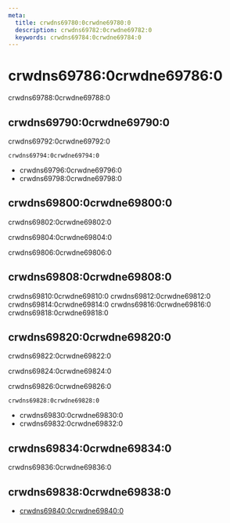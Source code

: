 ```yaml
---
meta:
  title: crwdns69780:0crwdne69780:0
  description: crwdns69782:0crwdne69782:0
  keywords: crwdns69784:0crwdne69784:0
---
```


# crwdns69786:0crwdne69786:0
crwdns69788:0crwdne69788:0

<entry-ad />

## crwdns69790:0crwdne69790:0
crwdns69792:0crwdne69792:0

`crwdns69794:0crwdne69794:0`
- crwdns69796:0crwdne69796:0
- crwdns69798:0crwdne69798:0


## crwdns69800:0crwdne69800:0
crwdns69802:0crwdne69802:0

  crwdns69804:0crwdne69804:0

  crwdns69806:0crwdne69806:0

## crwdns69808:0crwdne69808:0
crwdns69810:0crwdne69810:0
<alert type="success">crwdns69812:0crwdne69812:0</alert>
<alert type="info">crwdns69814:0crwdne69814:0</alert>
<alert type="warning">crwdns69816:0crwdne69816:0</alert>
<alert type="error">crwdns69818:0crwdne69818:0</alert>

## crwdns69820:0crwdne69820:0
crwdns69822:0crwdne69822:0

  crwdns69824:0crwdne69824:0

  crwdns69826:0crwdne69826:0

  `crwdns69828:0crwdne69828:0`
  - crwdns69830:0crwdne69830:0
  - crwdns69832:0crwdne69832:0

## crwdns69834:0crwdne69834:0
crwdns69836:0crwdne69836:0

## crwdns69838:0crwdne69838:0
  - [crwdns69840:0crwdne69840:0]()

<endmatter />

